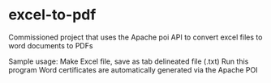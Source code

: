# excel-to-pdf
Commissioned project that uses the Apache poi API to convert excel files to word documents to PDFs


Sample usage:
Make Excel file, save as tab delineated file (.txt)
Run this program
Word certificates are automatically generated via the Apache POI
